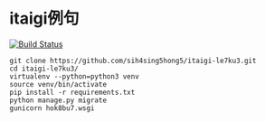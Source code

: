 # itaigi例句
[![Build Status](https://travis-ci.org/sih4sing5hong5/itaigi-le7ku3.svg?branch=master)](https://travis-ci.org/sih4sing5hong5/itaigi-le7ku3)

```
git clone https://github.com/sih4sing5hong5/itaigi-le7ku3.git
cd itaigi-le7ku3/
virtualenv --python=python3 venv
source venv/bin/activate
pip install -r requirements.txt 
python manage.py migrate
gunicorn hok8bu7.wsgi
```
